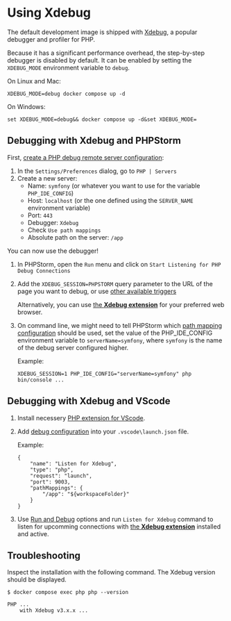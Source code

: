 # Using Xdebug

The default development image is shipped with [Xdebug](https://xdebug.org/),
a popular debugger and profiler for PHP.

Because it has a significant performance overhead, the step-by-step debugger is disabled by default.
It can be enabled by setting the `XDEBUG_MODE` environment variable to `debug`.

On Linux and Mac:

```
XDEBUG_MODE=debug docker compose up -d
```

On Windows:

```
set XDEBUG_MODE=debug&& docker compose up -d&set XDEBUG_MODE=
```

## Debugging with Xdebug and PHPStorm

First, [create a PHP debug remote server configuration](https://www.jetbrains.com/help/phpstorm/creating-a-php-debug-server-configuration.html):

1. In the `Settings/Preferences` dialog, go to `PHP | Servers`
2. Create a new server:
    * Name: `symfony` (or whatever you want to use for the variable `PHP_IDE_CONFIG`)
    * Host: `localhost` (or the one defined using the `SERVER_NAME` environment variable)
    * Port: `443`
    * Debugger: `Xdebug`
    * Check `Use path mappings`
    * Absolute path on the server: `/app`

You can now use the debugger!

1. In PHPStorm, open the `Run` menu and click on `Start Listening for PHP Debug Connections`
2. Add the `XDEBUG_SESSION=PHPSTORM` query parameter to the URL of the page you want to debug, or
   use [other available triggers](https://xdebug.org/docs/step_debug#activate_debugger)

   Alternatively, you can use [the **Xdebug extension**](https://xdebug.org/docs/step_debug#browser-extensions) for your
   preferred web browser.

3. On command line, we might need to tell PHPStorm
   which [path mapping configuration](https://www.jetbrains.com/help/phpstorm/zero-configuration-debugging-cli.html#configure-path-mappings)
   should be used, set the value of the PHP_IDE_CONFIG environment variable to `serverName=symfony`, where `symfony` is
   the name of the debug server configured higher.

   Example:

    ```console
    XDEBUG_SESSION=1 PHP_IDE_CONFIG="serverName=symfony" php bin/console ...
    ```

## Debugging with Xdebug and VScode

1. Install necessery [PHP extension for VScode](https://marketplace.visualstudio.com/items?itemName=DEVSENSE.phptools-vscode).
2. Add [debug configuration](https://code.visualstudio.com/docs/editor/debugging#_launch-configurations) into your `.vscode\launch.json` file.

    Example:
    
    ```
    {
        "name": "Listen for Xdebug",
        "type": "php",
        "request": "launch",
        "port": 9003,
        "pathMappings": {
            "/app": "${workspaceFolder}"
        }
    }
    ```
    
3. Use [Run and Debug](https://code.visualstudio.com/docs/editor/debugging) options and run  `Listen for Xdebug` command to listen for upcomming connections with [the **Xdebug extension**](https://xdebug.org/docs/step_debug#browser-extensions) installed and active.

## Troubleshooting

Inspect the installation with the following command. The Xdebug version should be displayed.

```console
$ docker compose exec php php --version

PHP ...
    with Xdebug v3.x.x ...
```
